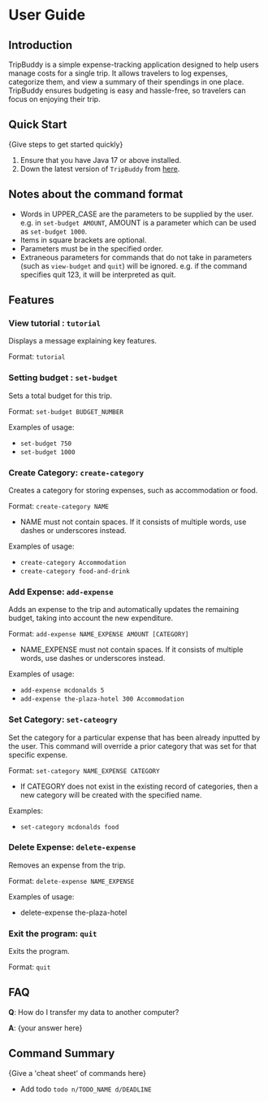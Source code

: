# User Guide

## Introduction

TripBuddy is a simple expense-tracking application designed to help users manage costs for a single trip. It allows 
travelers to log expenses, categorize them, and view a summary of their spendings in one place. TripBuddy ensures 
budgeting is easy and hassle-free, so travelers can focus on enjoying their trip.

## Quick Start

{Give steps to get started quickly}

1. Ensure that you have Java 17 or above installed.
1. Down the latest version of `TripBuddy` from [here](http://link.to/duke).

## Notes about the command format

- Words in UPPER_CASE are the parameters to be supplied by the user.
e.g. in `set-budget AMOUNT`, AMOUNT is a parameter which can be used as `set-budget 1000`.
- Items in square brackets are optional.
- Parameters must be in the specified order.
- Extraneous parameters for commands that do not take in parameters (such as `view-budget` and `quit`) will be ignored.
e.g. if the command specifies quit 123, it will be interpreted as quit.

## Features 

### View tutorial : `tutorial`

Displays a message explaining key features.

Format: `tutorial`

### Setting budget : `set-budget`

Sets a total budget for this trip.

Format: `set-budget BUDGET_NUMBER`

Examples of usage:
- `set-budget 750`
- `set-budget 1000`

### Create Category: `create-category`

Creates a category for storing expenses, such as accommodation or food.

Format:  `create-category NAME`

- NAME must not contain spaces. If it consists of multiple words, use dashes or underscores instead.

Examples of usage:
- `create-category Accommodation`
- `create-category food-and-drink`


### Add Expense: `add-expense`

Adds an expense to the trip and automatically updates the remaining budget, taking into account 
the new expenditure.

Format: `add-expense NAME_EXPENSE AMOUNT [CATEGORY]`

- NAME_EXPENSE must not contain spaces. If it consists of multiple words, use dashes or underscores instead.

Examples of usage:
- `add-expense mcdonalds 5`
- `add-expense the-plaza-hotel 300 Accommodation`


### Set Category: `set-cateogry`

Set the category for a particular expense that has been already inputted by the user. This command will override a 
prior category that was set for that specific expense.

Format: `set-category NAME_EXPENSE CATEGORY`

- If CATEGORY does not exist in the existing record of categories, then a new category will be created with
the specified name.

Examples:
- `set-category mcdonalds food`

### Delete Expense: `delete-expense`

Removes an expense from the trip.

Format: `delete-expense NAME_EXPENSE`

Examples of usage:
- delete-expense the-plaza-hotel

### Exit the program: `quit`

Exits the program.

Format: `quit`

## FAQ

**Q**: How do I transfer my data to another computer? 

**A**: {your answer here}

## Command Summary

{Give a 'cheat sheet' of commands here}

* Add todo `todo n/TODO_NAME d/DEADLINE`
